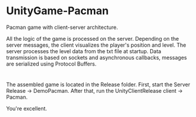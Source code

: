 # UnityGame-Pacman
Pacman game with client-server architecture.

All the logic of the game is processed on the server. Depending on the server messages, the client visualizes the player's position and level. The server processes the level data from the txt file at startup. Data transmission is based on sockets and asynchronous callbacks, messages are serialized using Protocol Buffers.
#
The assembled game is located in the Release folder. First, start the Server Release -> DemoPacman.
After that, run the UnityClientRelease client -> Pacman.

You're excellent.
